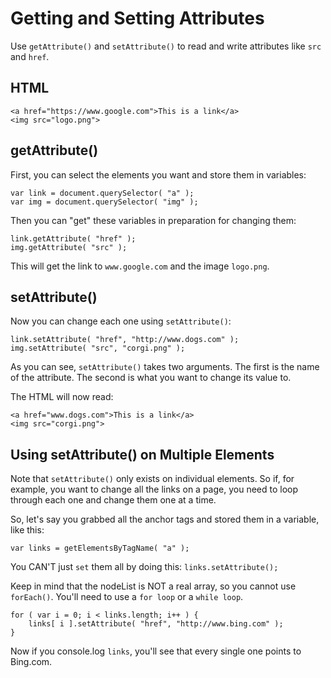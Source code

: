 # Getting and Setting Attributes

Use `getAttribute()` and `setAttribute()` to read and write attributes like `src` and `href`.

## HTML

```
<a href="https://www.google.com">This is a link</a>
<img src="logo.png">
```

## getAttribute()

First, you can select the elements you want and store them in variables:

```
var link = document.querySelector( "a" );
var img = document.querySelector( "img" );
```

Then you can "get" these variables in preparation for changing them:

```
link.getAttribute( "href" );
img.getAttribute( "src" );
```

This will get the link to `www.google.com` and the image `logo.png`.

## setAttribute()

Now you can change each one using `setAttribute()`:

```
link.setAttribute( "href", "http://www.dogs.com" );
img.setAttribute( "src", "corgi.png" );
```

As you can see, `setAttribute()` takes two arguments. The first is the name of the attribute. The second is what you want to change its value to.

The HTML will now read:

```
<a href="www.dogs.com">This is a link</a>
<img src="corgi.png">
```

## Using setAttribute() on Multiple Elements

Note that `setAttribute()` only exists on individual elements. So if, for example, you want to change all the links on a page, you need to loop through each one and change them one at a time.

So, let's say you grabbed all the anchor tags and stored them in a variable, like this:

`var links = getElementsByTagName( "a" );`

You CAN'T just `set` them all by doing this: `links.setAttribute();`

Keep in mind that the nodeList is NOT a real array, so you cannot use `forEach()`. You'll need to use a `for loop` or a `while loop`.

```
for ( var i = 0; i < links.length; i++ ) {
	links[ i ].setAttribute( "href", "http://www.bing.com" );
}
```

Now if you console.log `links`, you'll see that every single one points to Bing.com.